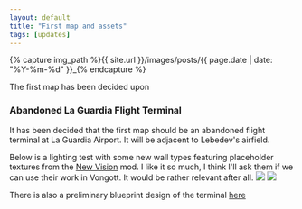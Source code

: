 ```yaml
---
layout: default
title: "First map and assets"
tags: [updates]
---
```

{% capture img_path %}{{ site.url }}/images/posts/{{ page.date | date: "%Y-%m-%d" }}_{% endcapture %}

The first map has been decided upon

<!--more-->

### Abandoned La Guardia Flight Terminal
It has been decided that the first map should be an abandoned flight terminal at La Guardia Airport. It will be adjacent to Lebedev's airfield.

Below is a lighting test with some new wall types featuring placeholder textures from the [New Vision](http://www.moddb.com/mods/new-vision) mod. I like it so much, I think I'll ask them if we can use their work in Vongott. It would be rather relevant after all. 
<a href="{{ img_path }}lighting.jpg"><img src="{{ img_path }}lighting.jpg" /></a>
<a href="{{ img_path }}lighting2.jpg"><img src="{{ img_path }}lighting2.jpg" /></a>

There is also a preliminary blueprint design of the terminal [here](https://raw.github.com/mrzapp/vongott/master/vongott/Concept/Maps/1-1_la_guardia_terminal_first_floor.jpg)

